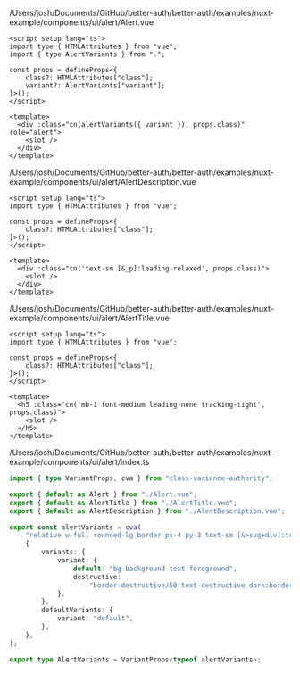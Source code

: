 /Users/josh/Documents/GitHub/better-auth/better-auth/examples/nuxt-example/components/ui/alert/Alert.vue
```
<script setup lang="ts">
import type { HTMLAttributes } from "vue";
import { type AlertVariants } from ".";

const props = defineProps<{
	class?: HTMLAttributes["class"];
	variant?: AlertVariants["variant"];
}>();
</script>

<template>
  <div :class="cn(alertVariants({ variant }), props.class)" role="alert">
    <slot />
  </div>
</template>

```
/Users/josh/Documents/GitHub/better-auth/better-auth/examples/nuxt-example/components/ui/alert/AlertDescription.vue
```
<script setup lang="ts">
import type { HTMLAttributes } from "vue";

const props = defineProps<{
	class?: HTMLAttributes["class"];
}>();
</script>

<template>
  <div :class="cn('text-sm [&_p]:leading-relaxed', props.class)">
    <slot />
  </div>
</template>

```
/Users/josh/Documents/GitHub/better-auth/better-auth/examples/nuxt-example/components/ui/alert/AlertTitle.vue
```
<script setup lang="ts">
import type { HTMLAttributes } from "vue";

const props = defineProps<{
	class?: HTMLAttributes["class"];
}>();
</script>

<template>
  <h5 :class="cn('mb-1 font-medium leading-none tracking-tight', props.class)">
    <slot />
  </h5>
</template>

```
/Users/josh/Documents/GitHub/better-auth/better-auth/examples/nuxt-example/components/ui/alert/index.ts
```typescript
import { type VariantProps, cva } from "class-variance-authority";

export { default as Alert } from "./Alert.vue";
export { default as AlertTitle } from "./AlertTitle.vue";
export { default as AlertDescription } from "./AlertDescription.vue";

export const alertVariants = cva(
	"relative w-full rounded-lg border px-4 py-3 text-sm [&>svg+div]:translate-y-[-3px] [&>svg]:absolute [&>svg]:left-4 [&>svg]:top-4 [&>svg]:text-foreground [&>svg~*]:pl-7",
	{
		variants: {
			variant: {
				default: "bg-background text-foreground",
				destructive:
					"border-destructive/50 text-destructive dark:border-destructive [&>svg]:text-destructive",
			},
		},
		defaultVariants: {
			variant: "default",
		},
	},
);

export type AlertVariants = VariantProps<typeof alertVariants>;

```
